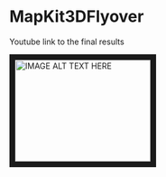 # MapKit3DFlyover
Youtube link to the final results

<a href="http://www.youtube.com/watch?feature=player_embedded&v=0ALQ-8RkiOU
" target="_blank"><img src="http://img.youtube.com/vi/0ALQ-8RkiOU/0.jpg" 
alt="IMAGE ALT TEXT HERE" width="240" height="180" border="10" /></a>
